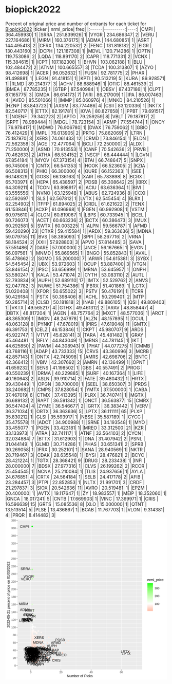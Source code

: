 # biopick2022
Percent of original price and number of entrants for each ticket for [Biopick2022](https://twitter.com/hashtag/Biopick2022)
|ticker | nrml_price| freq|
|:------|----------:|----:|
|CMPI   | 364.459930|    1|
|SRRA   | 251.839926|    1|
|VYGR   | 234.686347|    2|
|VERU   | 227.164686|    1|
|MIRM   | 160.376175|    1|
|ADMA   | 144.680851|    1|
|ASRT   | 144.495413|    2|
|CFRX   | 134.220532|    2|
|FENC   | 131.818182|    2|
|EIGR   | 130.443160|    3|
|DCPH   | 121.187308|    1|
|MDVL   | 120.714286|    1|
|OPTN   | 119.753086|    2|
|LQDA   | 118.891170|    2|
|CAPR   | 118.771331|    2|
|VCNX   | 115.384615|    1|
|ICPT   | 107.182308|    1|
|BHVN   | 103.062188|    1|
|BLU    | 102.484472|    2|
|ATNM   | 100.665557|    3|
|TCDA   | 100.313807|    1|
|AZYO   |  98.412698|    1|
|ACER   |  96.052632|    1|
|FUSN   |  92.781775|    2|
|PHAR   |  91.498881|    1|
|LEGN   |  91.418151|    1|
|KPTI   |  90.513219|    5|
|KURA   |  89.928571|    1|
|RLMD   |  89.214377|    3|
|ACHV   |  88.688946|    1|
|OTIC   |  88.461539|    2|
|BMEA   |  87.785235|    1|
|GTBP   |  87.540984|    1|
|OBSV   |  87.437186|    1|
|CLPT   |  87.165775|    3|
|GMDA   |  86.614173|    7|
|VIRI   |  86.217009|    1|
|IPA    |  86.007463|    4|
|AVEO   |  85.501066|    1|
|IMMP   |  85.060976|    4|
|MNKD   |  84.210526|    1|
|HZNP   |  83.843723|    1|
|AXSM   |  83.774486|    4|
|CSII   |  83.120336|    1|
|NKTX   |  82.540717|    1|
|ETTX   |  82.191781|    1|
|IOVA   |  80.827658|    1|
|PPBT   |  79.691517|    1|
|NGENF  |  79.342723|    2|
|APTO   |  79.259259|    8|
|VBLT   |  79.187817|    2|
|SRPT   |  78.989444|    1|
|MDGL   |  78.723154|    3|
|ARMP   |  77.554744|    1|
|ONCY   |  76.978417|    1|
|MDWD   |  76.906780|    1|
|DVAX   |  76.759062|    1|
|GBIO   |  76.412429|    1|
|IMPL   |  76.013905|    2|
|PRTG   |  75.862069|    7|
|LTRN   |  75.187970|    3|
|XERS   |  74.061433|   12|
|CRMD   |  73.846154|    1|
|ELDN   |  72.562358|    3|
|AGE    |  72.477064|    1|
|BCLI   |  72.250000|    2|
|ALDX   |  71.250000|    2|
|ASND   |  70.913553|    1|
|CANF   |  70.542636|    2|
|PRVB   |  70.462633|    2|
|ATHA   |  68.534152|    2|
|NSCIF  |  68.444444|    1|
|LGVN   |  67.854184|    1|
|MYOV   |  67.373154|    4|
|BTAI   |  66.748647|    5|
|SNPX   |  66.745006|    1|
|CNTX   |  66.541353|    1|
|HOOK   |  66.523605|    2|
|KZIA   |  66.508313|    1|
|PHIO   |  66.300000|    4|
|QURE   |  66.152363|    1|
|ISEE   |  66.148329|    1|
|GOSS   |  66.136163|    1|
|XAIR   |  65.783898|    8|
|BCRX   |  65.703971|    6|
|HEPA   |  65.438597|    2|
|PDSB   |  65.308642|   25|
|IBRX   |  64.309211|    4|
|TCON   |  63.898917|    6|
|ACIU   |  63.636364|    1|
|BIVI   |  63.555556|    1|
|NVNO   |  63.125948|    1|
|ABUS   |  62.724936|    8|
|CCXI   |  62.592697|    1|
|SLS    |  62.567812|    1|
|LVTX   |  62.545454|    4|
|BLRX   |  62.254902|    1|
|TFFP   |  61.894025|    2|
|CRDL   |  61.621622|    2|
|TENX   |  61.153846|    1|
|ACXP   |  61.096968|    1|
|FGEN   |  60.992908|    1|
|VSTM   |  60.975610|    4|
|CLGN   |  60.819067|    1|
|LBPS   |  60.733945|    1|
|BCEL   |  60.726073|    1|
|ACET   |  60.663236|    2|
|BCTX   |  60.386473|    3|
|IMUX   |  60.292581|    5|
|SWTX   |  60.003225|    1|
|ALPN   |  59.566787|    1|
|AFMD   |  59.420290|   23|
|CTXR   |  59.415584|    1|
|ARDX   |  59.363636|    5|
|MDNA   |  59.079755|   11|
|BVS    |  58.385093|    1|
|SPPI   |  58.267716|    2|
|VRNA   |  58.184524|    2|
|XXII   |  57.928803|    3|
|APVO   |  57.814485|    3|
|SAVA   |  57.551486|    7|
|DARE   |  57.000000|    2|
|JNCE   |  56.167665|    1|
|EVGN   |  56.097561|    1|
|MNMD   |  55.869565|    1|
|BNGO   |  55.852843|    1|
|AVXL   |  55.478662|    2|
|SGMO   |  55.200000|    7|
|ARWR   |  54.615381|    3|
|SYBX   |  54.545454|    2|
|UBX    |  53.972603|    1|
|OCUP   |  53.887400|    3|
|VTGN   |  53.846154|    2|
|IPSC   |  53.656999|    1|
|MRNA   |  53.645957|    1|
|ONPH   |  53.580247|    1|
|KALA   |  53.471074|    2|
|CYTH   |  53.083110|    2|
|AUTL   |  52.793834|    9|
|AUPH   |  52.689110|   17|
|IMTX   |  52.529762|    2|
|ANVS   |  52.047782|    3|
|NUWE   |  51.754386|    1|
|FBRX   |  51.401869|    1|
|LCTX   |  51.020408|    1|
|XFOR   |  50.655022|    3|
|PSTV   |  50.476191|    1|
|TCRR   |  50.429184|    1|
|FSTX   |  50.398406|    8|
|ACHL   |  50.299401|    2|
|MTP    |  50.285714|    2|
|CLSD   |  50.181818|    2|
|INAB   |  49.886105|    1|
|QSI    |  49.809403|    1|
|VKTX   |  49.565217|    4|
|GTHX   |  49.461312|    2|
|ARAV   |  48.858447|    4|
|DBTX   |  48.817204|    1|
|AGEN   |  48.757764|    2|
|MXCT   |  48.577036|    1|
|ARCT   |  48.365309|    1|
|IMGN   |  48.247978|    1|
|ALZN   |  48.157895|    1|
|OCUL   |  48.063128|    8|
|PYNKF  |  47.678019|    1|
|PIRS   |  47.619048|   11|
|GMTX   |  46.391753|    1|
|CELZ   |  46.153846|    1|
|CKPT   |  45.980707|    9|
|ARDS   |  45.922747|    1|
|VTVT   |  45.628141|    3|
|TARA   |  45.481482|    1|
|GRAY   |  45.464481|    1|
|BFLY   |  44.843049|    1|
|MRNS   |  44.781145|    1|
|IKT    |  44.625850|    2|
|PAVM   |  44.308943|    9|
|PHAT   |  44.077275|    1|
|CMMB   |  43.768116|    1|
|ADAP   |  43.733333|   15|
|CRVS   |  43.360996|    3|
|MCRB   |  42.857143|    1|
|ONTX   |  42.745098|    1|
|AMRS   |  42.698706|    2|
|BNTC   |  42.366412|    1|
|VBIV   |  42.307692|    2|
|AMRN   |  42.136499|    1|
|OPNT   |  41.659232|    1|
|SENS   |  41.198502|    1|
|GBS    |  40.557491|    2|
|PROG   |  40.550239|    1|
|DRMA   |  40.229885|    1|
|SURF   |  40.167364|    1|
|LIFE   |  40.160643|    2|
|ASLN   |  39.910714|    2|
|FATE   |  39.480432|    1|
|HRTX   |  39.430449|    1|
|OPGN   |  38.700000|    1|
|SEEL   |  38.650307|    3|
|PRDS   |  38.240682|    1|
|CMPS   |  37.828054|    1|
|YMTX   |  37.500000|    1|
|CABA   |  37.467019|    6|
|CTMX   |  37.413395|    1|
|PLRX   |  36.740741|    1|
|MGTX   |  36.689132|    2|
|RAPT   |  36.591342|    1|
|ONCT   |  36.563877|   15|
|CMRX   |  36.547434|    4|
|ZYME   |  36.546677|    2|
|GRTX   |  36.383442|    1|
|VERV   |  36.371034|    1|
|ORTX   |  36.363636|    5|
|LPTX   |  36.111111|   65|
|PLXP   |  35.830212|    1|
|GLSI   |  35.593917|    1|
|NBSE   |  35.587189|    1|
|CYCC   |  35.475578|   11|
|ADCT   |  34.900988|    1|
|SRNE   |  34.193548|    1|
|MYO    |  33.455077|    1|
|PGEN   |  33.423181|    1|
|MREO   |  33.312500|   21|
|KZR    |  33.133973|    1|
|ATRA   |  32.741117|    1|
|ATNF   |  32.564103|    2|
|CYCN   |  32.034884|    7|
|BTTX   |  31.612903|    1|
|DNA    |  31.407942|    2|
|PSNL   |  31.044149|    1|
|GLMD   |  30.714286|    1|
|PHAS   |  30.651341|    2|
|SPRB   |  30.269058|    1|
|IFRX   |  30.252101|    1|
|SANA   |  28.940569|    1|
|NKTR   |  28.719467|    3|
|CDAK   |  28.635548|    1|
|BYSI   |  28.476821|    2|
|BCYC   |  28.421224|    1|
|TGTX   |  28.368421|    9|
|DRUG   |  28.233438|    1|
|INFI   |  28.000000|    7|
|BDSX   |  27.977316|    1|
|CLVS   |  26.199262|    2|
|RCOR   |  25.454545|    1|
|NCNA   |  25.210084|    1|
|TLIS   |  24.937656|    1|
|AYLA   |  24.676851|    4|
|CRTX   |  24.564184|    1|
|SELB   |  24.417178|    2|
|AFIB   |  23.284457|    3|
|PTPI   |  22.852853|    1|
|NLTX   |  21.991701|    3|
|CRDF   |  21.297837|    3|
|SIOX   |  20.542636|   11|
|AVRO   |  20.519481|    1|
|EPZM   |  20.400000|    1|
|AVTX   |  19.117647|    1|
|ZY     |  18.983557|    1|
|MEIP   |  18.352060|    1|
|GNCA   |  18.017241|    5|
|CNTB   |  17.669903|    1|
|VINC   |  17.369971|    1|
|CRIS   |  16.596639|   15|
|GRTS   |  15.085536|    8|
|XLO    |  15.000000|    1|
|QTNT   |  13.513514|    5|
|PLSE   |  13.436867|    1|
|BCAB   |  11.767703|    1|
|VLON   |   9.314381|    4|
|PRQR   |   8.414482|    3|
![retvspicks](biopicks.png?raw=true)
